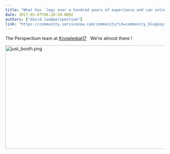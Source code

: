 ```yaml
---
title: "What has  legs over a hundred years of experience and can solve integration problems on the spot "
date: 2017-05-07T06:20:59.000Z
authors: ["david.loo@perspectium"]
link: "https://community.servicenow.com/community?id=community_blog&sys_id=e50daaa5dbd0dbc01dcaf3231f9619e1"
---
```

<p>The Perspectium team at <a title="Knowledge17" __default_attr="2347" __jive_macro_name="community" class="jive_macro_community jive-link-community-small jive_macro" data-id="2347" data-objecttype="14" data-orig-content="Knowledge17" data-renderedposition="10_169.046875_105_16" data-type="space" href="undefined2347">Knowledge17</a>   We're almost there !</p><p></p><p><img  alt="just_booth.png" class="image-1 jive-image" src="46445d06db981b04ed6af3231f961930.iix" style="width: 620px; height: 328px;"/></p>